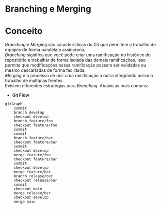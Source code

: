 # Branching e Merging

# Conceito

_Branching_ e _Merging_ são características do Git que permitem o trabalho de equipes de forma paralela e assíncrona.<br />
_Branching_ significa que você pode criar uma ramificação no histórico do repositório e trabalhar de forma isolada das demais ramificações. Isso permite que modificações nessa ramificação possam ser validadas ou mesmo descartadas de forma facilitada.<br />
_Merging_ é o processo de unir uma ramificação a outra integrando assim o trabalho de multiplas frentes.<br />
Existem diferentes estratégias para _Branching_. Abaixo as mais comuns:

* **Git Flow**

```mermaid
gitGraph
    commit
    branch develop
    checkout develop
    branch feature/foo
    checkout feature/foo
    commit
    commit
    branch feature/bar
    checkout feature/bar
    commit
    checkout develop
    merge feature/foo
    checkout feature/bar
    commit
    checkout develop
    merge feature/bar
    branch release/bar
    checkout release/bar
    commit
    checkout main
    merge release/bar
    checkout develop
    merge main
```